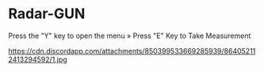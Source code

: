 # Radar-GUN
Press the "Y" key to open the menu » Press "E" Key to Take Measurement


https://cdn.discordapp.com/attachments/850399533669285939/864052112413294592/1.jpg
